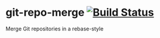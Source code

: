 # git-repo-merge [![Build Status](https://travis-ci.org/mpdeimos/git-repo-merge.svg?branch=master)](https://travis-ci.org/mpdeimos/git-repo-merge)

Merge Git repositories in a rebase-style

